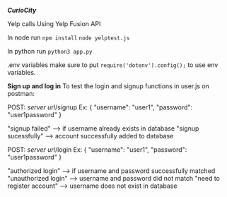 ***CurioCity***

Yelp calls
Using Yelp Fusion API


In node run 
`npm install`
`node yelptest.js`
<br/>

In python run 
`python3 app.py`

.env variables
make sure to put `require('dotenv').config();` to use env variables.


**Sign up and log in**
To test the login and signup functions in user.js on postman:

POST: *server url*/signup
Ex:
    {
        "username": "user1",
        "password": "user1password"
    }

"signup failed" --> if username already exists in database
"signup sucessfully" --> account successfully added to database

POST: *server url*/login
Ex:
    {
        "username": "user1",
        "password": "user1password"
    }

"authorized login" --> if username and password successfully matched
"unauthorized login" --> username and password did not match
"need to register account" --> username does not exist in database

